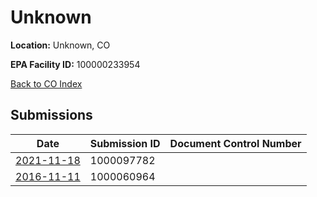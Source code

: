 # Unknown

**Location:** Unknown, CO

**EPA Facility ID:** 100000233954

[Back to CO Index](../../index.md)

## Submissions

| Date | Submission ID | Document Control Number |
|------|--------------|-------------------------|
| [2021-11-18](submissions/1000097782.md) | 1000097782 |  |
| [2016-11-11](submissions/1000060964.md) | 1000060964 |  |
